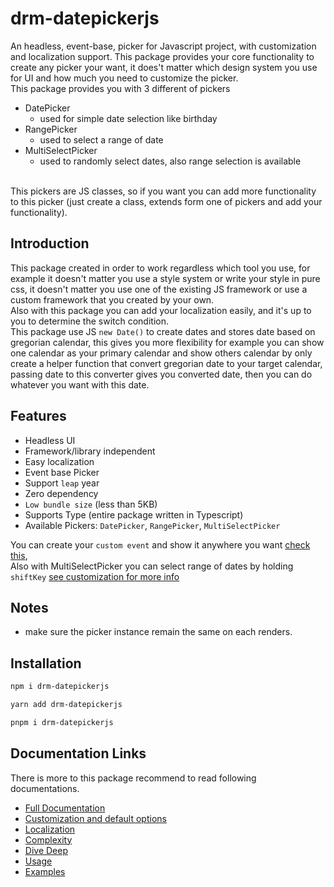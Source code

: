 # drm-datepickerjs

An headless, event-base, picker for Javascript project, with customization and localization support. This package provides your core functionality to create any picker your want, it does't matter which design system you use for UI and how much you need to customize the picker. <br>
This package provides you with 3 different of pickers

- DatePicker
  - used for simple date selection like birthday
- RangePicker
  - used to select a range of date
- MultiSelectPicker
  - used to randomly select dates, also range selection is available

<br>
This pickers are JS classes, so if you want you can add more functionality to this picker (just create a class, extends form one of pickers and add your functionality).

## Introduction

This package created in order to work regardless which tool you use, for example it doesn't matter you use a style system or write your style in pure css, it doesn't matter you use one of the existing JS framework or use a custom framework that you created by your own.<br>
Also with this package you can add your localization easily, and it's up to you to determine the switch condition.<br>
This package use JS `new Date()` to create dates and stores date based on gregorian calendar, this gives you more flexibility for example you can show one calendar as your primary calendar and show others calendar by only create a helper function that convert gregorian date to your target calendar, passing date to this converter gives you converted date, then you can do whatever you want with this date.

## Features

- Headless UI
- Framework/library independent
- Easy localization
- Event base Picker
- Support `leap` year
- Zero dependency
- `Low bundle size` (less than 5KB)
- Supports Type (entire package written in Typescript)
- Available Pickers: `DatePicker`, `RangePicker`, `MultiSelectPicker`

You can create your `custom event` and show it anywhere you want [check this](./markdown/customization.md#custom-event), <br>
Also with MultiSelectPicker you can select range of dates by holding `shiftKey` [see customization for more info](./markdown/customization.md#multiselectpicker-range-selection)

## Notes

- make sure the picker instance remain the same on each renders.

## Installation

```bash
npm i drm-datepickerjs
```

```bash
yarn add drm-datepickerjs
```

```bash
pnpm i drm-datepickerjs
```

## Documentation Links

There is more to this package recommend to read following documentations.

- [Full Documentation](./docs/index.md)
- [Customization and default options](./markdown/customization.md)
- [Localization](./markdown/localization.md)
- [Complexity](./markdown/complexity.md)
- [Dive Deep](./markdown/diveDeep.md)
- [Usage](./markdown/usage.md)
- [Examples](./examples/examples.md)
